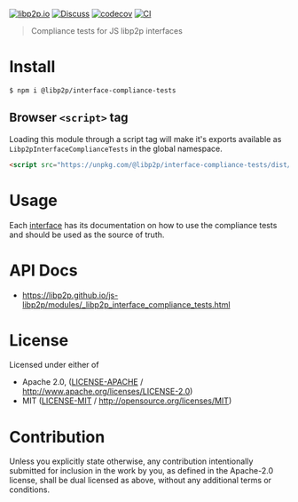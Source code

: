 [![libp2p.io](https://img.shields.io/badge/project-libp2p-yellow.svg?style=flat-square)](http://libp2p.io/)
[![Discuss](https://img.shields.io/discourse/https/discuss.libp2p.io/posts.svg?style=flat-square)](https://discuss.libp2p.io)
[![codecov](https://img.shields.io/codecov/c/github/libp2p/js-libp2p.svg?style=flat-square)](https://codecov.io/gh/libp2p/js-libp2p)
[![CI](https://img.shields.io/github/actions/workflow/status/libp2p/js-libp2p/main.yml?branch=master\&style=flat-square)](https://github.com/libp2p/js-libp2p/actions/workflows/main.yml?query=branch%3Amaster)

> Compliance tests for JS libp2p interfaces

# Install

```console
$ npm i @libp2p/interface-compliance-tests
```

## Browser `<script>` tag

Loading this module through a script tag will make it's exports available as `Libp2pInterfaceComplianceTests` in the global namespace.

```html
<script src="https://unpkg.com/@libp2p/interface-compliance-tests/dist/index.min.js"></script>
```

# Usage

Each [interface](https://npmjs.org/packages/@libp2p/interfaces) has its documentation on how to use the compliance tests and should be used as the source of truth.

# API Docs

- <https://libp2p.github.io/js-libp2p/modules/_libp2p_interface_compliance_tests.html>

# License

Licensed under either of

- Apache 2.0, ([LICENSE-APACHE](LICENSE-APACHE) / <http://www.apache.org/licenses/LICENSE-2.0>)
- MIT ([LICENSE-MIT](LICENSE-MIT) / <http://opensource.org/licenses/MIT>)

# Contribution

Unless you explicitly state otherwise, any contribution intentionally submitted for inclusion in the work by you, as defined in the Apache-2.0 license, shall be dual licensed as above, without any additional terms or conditions.
